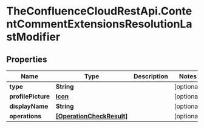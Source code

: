 # TheConfluenceCloudRestApi.ContentCommentExtensionsResolutionLastModifier

## Properties
Name | Type | Description | Notes
------------ | ------------- | ------------- | -------------
**type** | **String** |  | [optional] 
**profilePicture** | [**Icon**](Icon.md) |  | [optional] 
**displayName** | **String** |  | [optional] 
**operations** | [**[OperationCheckResult]**](OperationCheckResult.md) |  | [optional] 
